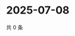 # 2025-07-08

共 0 条

<!-- BEGIN ZHIHUVIDEO -->
<!-- 最后更新时间 Tue Jul 08 2025 00:14:23 GMT+0800 (China Standard Time) -->

<!-- END ZHIHUVIDEO -->
